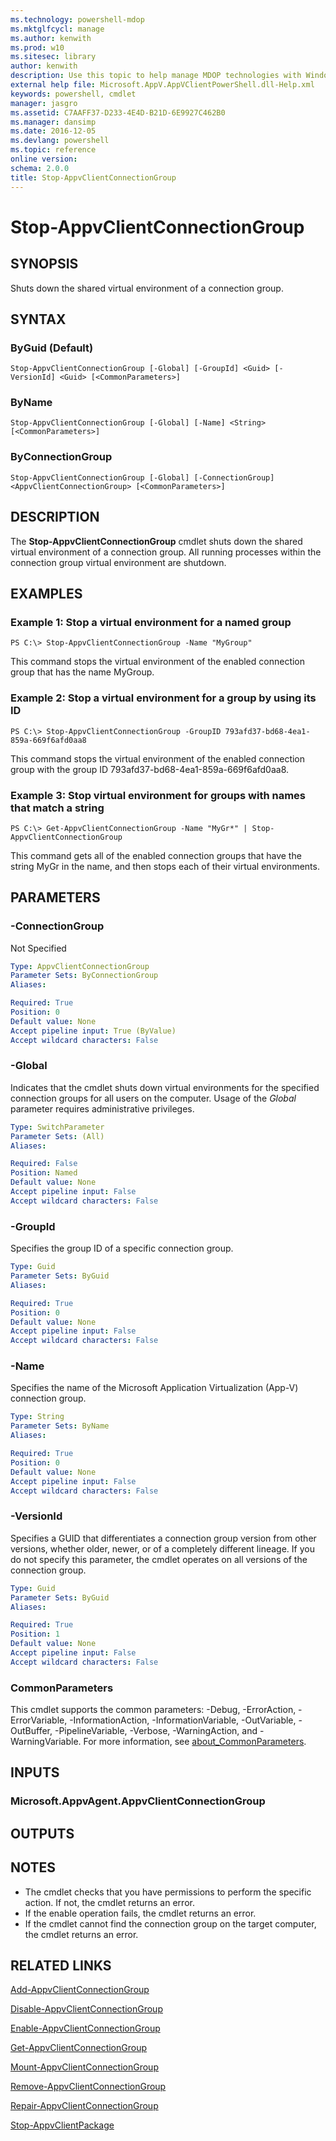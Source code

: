```yaml
---
ms.technology: powershell-mdop
ms.mktglfcycl: manage
ms.author: kenwith
ms.prod: w10
ms.sitesec: library
author: kenwith
description: Use this topic to help manage MDOP technologies with Windows PowerShell.
external help file: Microsoft.AppV.AppVClientPowerShell.dll-Help.xml
keywords: powershell, cmdlet
manager: jasgro 
ms.assetid: C7AAFF37-D233-4E4D-B21D-6E9927C462B0
ms.manager: dansimp
ms.date: 2016-12-05
ms.devlang: powershell
ms.topic: reference
online version: 
schema: 2.0.0
title: Stop-AppvClientConnectionGroup
---
```


# Stop-AppvClientConnectionGroup

## SYNOPSIS
Shuts down the shared virtual environment of a connection group.

## SYNTAX

### ByGuid (Default)
```
Stop-AppvClientConnectionGroup [-Global] [-GroupId] <Guid> [-VersionId] <Guid> [<CommonParameters>]
```

### ByName
```
Stop-AppvClientConnectionGroup [-Global] [-Name] <String> [<CommonParameters>]
```

### ByConnectionGroup
```
Stop-AppvClientConnectionGroup [-Global] [-ConnectionGroup] <AppvClientConnectionGroup> [<CommonParameters>]
```

## DESCRIPTION
The **Stop-AppvClientConnectionGroup** cmdlet shuts down the shared virtual environment of a connection group.
All running processes within the connection group virtual environment are shutdown.

## EXAMPLES

### Example 1: Stop a virtual environment for a named group
```
PS C:\> Stop-AppvClientConnectionGroup -Name "MyGroup"
```

This command stops the virtual environment of the enabled connection group that has the name MyGroup.

### Example 2: Stop a virtual environment for a group by using its ID
```
PS C:\> Stop-AppvClientConnectionGroup -GroupID 793afd37-bd68-4ea1-859a-669f6afd0aa8
```

This command stops the virtual environment of the enabled connection group with the group ID 793afd37-bd68-4ea1-859a-669f6afd0aa8.

### Example 3: Stop virtual environment for groups with names that match a string
```
PS C:\> Get-AppvClientConnectionGroup -Name "MyGr*" | Stop-AppvClientConnectionGroup
```

This command gets all of the enabled connection groups that have the string MyGr in the name, and then stops  each of their virtual environments.

## PARAMETERS

### -ConnectionGroup
Not Specified

```yaml
Type: AppvClientConnectionGroup
Parameter Sets: ByConnectionGroup
Aliases: 

Required: True
Position: 0
Default value: None
Accept pipeline input: True (ByValue)
Accept wildcard characters: False
```

### -Global
Indicates that the cmdlet shuts down virtual environments for the specified connection groups for all users on the computer.
Usage of the *Global* parameter requires administrative privileges.

```yaml
Type: SwitchParameter
Parameter Sets: (All)
Aliases: 

Required: False
Position: Named
Default value: None
Accept pipeline input: False
Accept wildcard characters: False
```

### -GroupId
Specifies the group ID of a specific connection group.

```yaml
Type: Guid
Parameter Sets: ByGuid
Aliases: 

Required: True
Position: 0
Default value: None
Accept pipeline input: False
Accept wildcard characters: False
```

### -Name
Specifies the name of the Microsoft Application Virtualization (App-V) connection group.

```yaml
Type: String
Parameter Sets: ByName
Aliases: 

Required: True
Position: 0
Default value: None
Accept pipeline input: False
Accept wildcard characters: False
```

### -VersionId
Specifies a GUID that differentiates a connection group version from other versions, whether older, newer, or of a completely different lineage.
If you do not specify this parameter, the cmdlet operates on all versions of the connection group.

```yaml
Type: Guid
Parameter Sets: ByGuid
Aliases: 

Required: True
Position: 1
Default value: None
Accept pipeline input: False
Accept wildcard characters: False
```

### CommonParameters
This cmdlet supports the common parameters: -Debug, -ErrorAction, -ErrorVariable, -InformationAction, -InformationVariable, -OutVariable, -OutBuffer, -PipelineVariable, -Verbose, -WarningAction, and -WarningVariable. For more information, see [about_CommonParameters](http://go.microsoft.com/fwlink/?LinkID=113216).

## INPUTS

### Microsoft.AppvAgent.AppvClientConnectionGroup

## OUTPUTS

## NOTES
* The cmdlet checks that you have permissions to perform the specific action. If not, the cmdlet returns an error.
* If the enable operation fails, the cmdlet returns an error.
* If the cmdlet cannot find the connection group on the target computer, the cmdlet returns an error.

## RELATED LINKS

[Add-AppvClientConnectionGroup](./Add-AppvClientConnectionGroup.md)

[Disable-AppvClientConnectionGroup](./Disable-AppvClientConnectionGroup.md)

[Enable-AppvClientConnectionGroup](./Enable-AppvClientConnectionGroup.md)

[Get-AppvClientConnectionGroup](./Get-AppvClientConnectionGroup.md)

[Mount-AppvClientConnectionGroup](./Mount-AppvClientConnectionGroup.md)

[Remove-AppvClientConnectionGroup](./Remove-AppvClientConnectionGroup.md)

[Repair-AppvClientConnectionGroup](./Repair-AppvClientConnectionGroup.md)

[Stop-AppvClientPackage](./Stop-AppvClientPackage.md)


